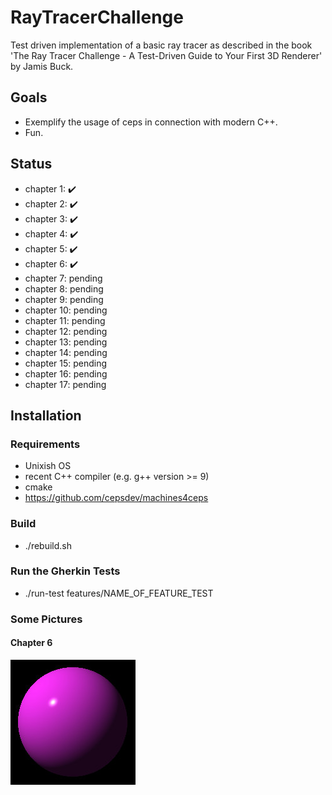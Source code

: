# RayTracerChallenge

Test driven implementation of a basic ray tracer as described in the book 'The Ray Tracer Challenge - A Test-Driven Guide to Your First 3D Renderer' by Jamis Buck.

## Goals
- Exemplify the usage of ceps in connection with modern C++. 
- Fun.
## Status
- chapter 1: :heavy_check_mark:
- chapter 2: :heavy_check_mark:
- chapter 3: :heavy_check_mark:
- chapter 4: :heavy_check_mark:
- chapter 5: :heavy_check_mark:
- chapter 6: :heavy_check_mark:
- chapter 7: pending
- chapter 8: pending
- chapter 9: pending
- chapter 10: pending
- chapter 11: pending
- chapter 12: pending
- chapter 13: pending
- chapter 14: pending
- chapter 15: pending
- chapter 16: pending
- chapter 17: pending
## Installation
### Requirements
- Unixish OS
- recent C++ compiler (e.g. g++ version >= 9)
- cmake
- https://github.com/cepsdev/machines4ceps
### Build
- ./rebuild.sh 
### Run the Gherkin Tests
- ./run-test features/NAME_OF_FEATURE_TEST
### Some Pictures
#### Chapter 6
![phomng](./pics/ch6.jpg)
